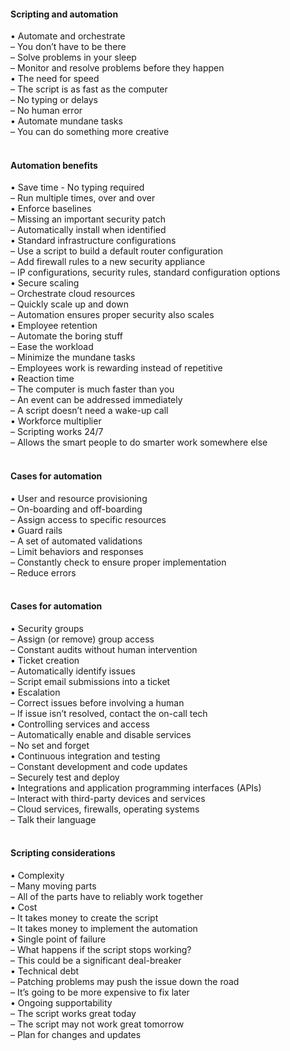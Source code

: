 ####  Scripting and automation  

• Automate and orchestrate  
– You don’t have to be there  
– Solve problems in your sleep  
– Monitor and resolve problems before they happen  
• The need for speed  
– The script is as fast as the computer  
– No typing or delays  
– No human error  
• Automate mundane tasks  
– You can do something more creative  
<br>


####  Automation benefits  

• Save time - No typing required  
– Run multiple times, over and over  
• Enforce baselines  
– Missing an important security patch  
– Automatically install when identified  
• Standard infrastructure configurations  
– Use a script to build a default router configuration  
– Add firewall rules to a new security appliance  
– IP configurations, security rules, standard configuration options  
• Secure scaling  
– Orchestrate cloud resources  
– Quickly scale up and down  
– Automation ensures proper security also scales  
• Employee retention  
– Automate the boring stuff  
– Ease the workload  
– Minimize the mundane tasks  
– Employees work is rewarding instead of repetitive  
• Reaction time  
– The computer is much faster than you  
– An event can be addressed immediately  
– A script doesn’t need a wake-up call  
• Workforce multiplier  
– Scripting works 24/7  
– Allows the smart people to do smarter work somewhere else  
<br>


####  Cases for automation  

• User and resource provisioning  
– On-boarding and off-boarding  
– Assign access to specific resources  
• Guard rails  
– A set of automated validations  
– Limit behaviors and responses  
– Constantly check to ensure proper implementation  
– Reduce errors  
<br>


####  Cases for automation  

• Security groups  
– Assign (or remove) group access  
– Constant audits without human intervention  
• Ticket creation  
– Automatically identify issues  
– Script email submissions into a ticket  
• Escalation  
– Correct issues before involving a human  
– If issue isn’t resolved, contact the on-call tech  
• Controlling services and access  
– Automatically enable and disable services  
– No set and forget  
• Continuous integration and testing  
– Constant development and code updates  
– Securely test and deploy  
• Integrations and application programming interfaces (APIs)  
– Interact with third-party devices and services  
– Cloud services, firewalls, operating systems  
– Talk their language  
<br>


####  Scripting considerations  

• Complexity  
– Many moving parts  
– All of the parts have to reliably work together  
• Cost  
– It takes money to create the script  
– It takes money to implement the automation  
• Single point of failure  
– What happens if the script stops working?  
– This could be a significant deal-breaker  
• Technical debt  
– Patching problems may push the issue down the road  
– It’s going to be more expensive to fix later  
• Ongoing supportability  
– The script works great today  
– The script may not work great tomorrow  
– Plan for changes and updates
